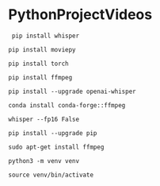 # PythonProjectVideos

<code> pip install whisper </code>

<code>pip install moviepy</code>

<code>pip install torch</code>

<code>pip install ffmpeg</code>

<code>pip install --upgrade openai-whisper</code>

<code>conda install conda-forge::ffmpeg</code>

<code>whisper --fp16 False</code>

<code>pip install --upgrade pip</code>

<code>sudo apt-get install ffmpeg</code>

<code>python3 -m venv venv</code>

<code>source venv/bin/activate</code>